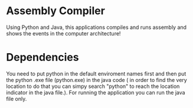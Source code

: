 # Assembly Compiler
Using Python and Java, this applications compiles and runs assembly and shows the events in the computer architecture!

# Dependencies
You need to put python in the default enviroment names first and then put the python .exe file (python.exe) in the java code ( in order to find the very location to do that you can simpy search "python" to reach the location indicator in the java file.). For running the application you can run the java file only.
